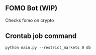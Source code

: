 ## FOMO Bot (WIP)
Checks fomo on crypto


## Crontab job command
`python main.py --restrict_markets 0 db`
